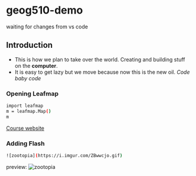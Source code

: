 # geog510-demo
waiting for changes from vs code
## Introduction
* This is how we plan to take over the world. Creating and building stuff on the **computer**.
 * It is easy to get lazy but we move because now this is the new oil. _Code baby code_
### Opening Leafmap
```bash
import leafmap
m = leafmap.Map()
m
```
[Course website](https://geog-510.gishub.org/book/software/jupyterlab.html#keyboard-shortcuts)

### Adding Flash

```bash
![zootopia](https://i.imgur.com/ZBwwcjo.gif)
```
preview:
![zootopia](https://i.imgur.com/ZBwwcjo.gif)
